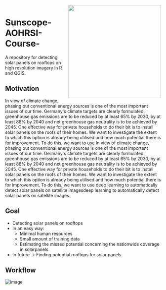 <img src="https://github.com/user-attachments/assets/94a0aa81-9109-4294-8d94-6d7f8c421dd8" width="300" align="right">

# Sunscope-AOHRSI-Course-

A repository for detecting solar panels on rooftops on high resolution imagery in R and QGIS.

## Motivation
In view of climate change, phasing out conventional energy sources is one of the most important issues of our time. Germany's climate targets are clearly formulated: greenhouse gas emissions are to be reduced by at least 65% by 2030, by at least 88% by 2040 and net greenhouse gas neutrality is to be achieved by 2045. One effective way for private households to do their bit is to install solar panels on the roofs of their homes. We want to investigate the extent to which this option is already being utilised and how much potential there is for improvement. To do this, we want to use In view of climate change, phasing out conventional energy sources is one of the most important issues of our time. Germany's climate targets are clearly formulated: greenhouse gas emissions are to be reduced by at least 65% by 2030, by at least 88% by 2040 and net greenhouse gas neutrality is to be achieved by 2045. One effective way for private households to do their bit is to install solar panels on the roofs of their homes. We want to investigate the extent to which this option is already being utilised and how much potential there is for improvement. To do this, we want to use deep learning to automatically detect solar panels on satellite imagesdeep learning to automatically detect solar panels on satellite images.

## Goal
* Detecting solar panels on rooftops
* In an easy way:
  * Minimal human resources
  * Small amount of training data
  * Estimating the missed potential concerning the nationwide coverage in solarpanels
* In future -> Finding potential rooftops for solar panels

## Workflow

![image](https://github.com/user-attachments/assets/7571980f-13cd-4470-bece-e1396a60a2af)

